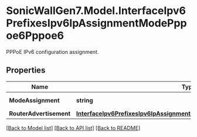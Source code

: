 # SonicWallGen7.Model.InterfaceIpv6PrefixesIpv6IpAssignmentModePppoe6Pppoe6
PPPoE IPv6 configuration assignment.

## Properties

Name | Type | Description | Notes
------------ | ------------- | ------------- | -------------
**ModeAssignment** | **string** | Set PPPoE6 mode. | [optional] 
**RouterAdvertisement** | [**InterfaceIpv6PrefixesIpv6IpAssignmentModeStaticStaticRouterAdvertisement**](InterfaceIpv6PrefixesIpv6IpAssignmentModeStaticStaticRouterAdvertisement.md) |  | [optional] 

[[Back to Model list]](../README.md#documentation-for-models) [[Back to API list]](../README.md#documentation-for-api-endpoints) [[Back to README]](../README.md)

